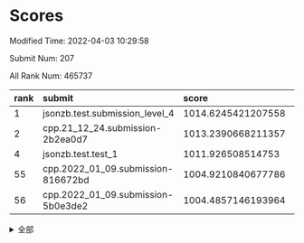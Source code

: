 # Scores

Modified Time: 2022-04-03 10:29:58

Submit Num: 207

All Rank Num: 465737

| rank |               submit               |       score        |       sigma        | pk_num |
| :--- | :--------------------------------- | :----------------- | :----------------- | :----- |
| 1    | jsonzb.test.submission_level_4     | 1014.6245421207558 | 0.8480102714213678 | 9002   |
| 2    | cpp.21_12_24.submission-2b2ea0d7   | 1013.2390668211357 | 0.8031175748116077 | 9000   |
| 4    | jsonzb.test.test_1                 | 1011.926508514753  | 0.7891343430347335 | 8995   |
| 55   | cpp.2022_01_09.submission-816672bd | 1004.9210840677786 | 0.7199628613613642 | 9002   |
| 56   | cpp.2022_01_09.submission-5b0e3de2 | 1004.4857146193964 | 0.7231619299718779 | 9003   |


<details>
<summary>全部</summary>

| rank |                 submit                 |       score        |       sigma        | pk_num |
| :--- | :------------------------------------- | :----------------- | :----------------- | :----- |
| 1    | jsonzb.test.submission_level_4         | 1014.6245421207558 | 0.8480102714213678 | 9002   |
| 2    | cpp.21_12_24.submission-2b2ea0d7       | 1013.2390668211357 | 0.8031175748116077 | 9000   |
| 3    | gobigger.level_3.submission_level_3_25 | 1012.7767637473166 | 0.7801603415383941 | 9002   |
| 4    | jsonzb.test.test_1                     | 1011.926508514753  | 0.7891343430347335 | 8995   |
| 5    | gobigger.level_3.submission_level_3_21 | 1011.8603251327773 | 0.7755935222145264 | 9000   |
| 6    | gobigger.level_3.submission_level_3_0  | 1011.4895488090281 | 0.7749896689600974 | 9001   |
| 7    | gobigger.level_3.submission_level_3_26 | 1011.4773747314606 | 0.7759352676168979 | 9002   |
| 8    | gobigger.level_3.submission_level_3_46 | 1011.1136530945117 | 0.7646553037497178 | 8995   |
| 9    | gobigger.level_3.submission_level_3_8  | 1010.9728224792867 | 0.7839834302937633 | 8998   |
| 10   | gobigger.level_3.submission_level_3_18 | 1010.8832688914754 | 0.7654121701081211 | 9000   |
| 11   | gobigger.level_3.submission_level_3_15 | 1010.8391638582729 | 0.7657548314259458 | 9001   |
| 12   | gobigger.level_3.submission_level_3_22 | 1010.8159471300997 | 0.7812490654781461 | 9000   |
| 13   | gobigger.level_3.submission_level_3_32 | 1010.8156607188588 | 0.7693807635383743 | 9003   |
| 14   | gobigger.level_3.submission_level_3_37 | 1010.7706513935807 | 0.78507870975134   | 9000   |
| 15   | gobigger.level_3.submission_level_3_11 | 1010.7624933570876 | 0.7511576275978792 | 9001   |
| 16   | gobigger.level_3.submission_level_3_23 | 1010.7537904440011 | 0.7915111108666026 | 8998   |
| 17   | gobigger.level_3.submission_level_3_34 | 1010.6138377385039 | 0.7581538601228983 | 8999   |
| 18   | gobigger.level_3.submission_level_3_5  | 1010.4292665963065 | 0.7556542328954424 | 9001   |
| 19   | gobigger.level_3.submission_level_3_27 | 1010.3860842808815 | 0.7580114540731945 | 9006   |
| 20   | gobigger.level_3.submission_level_3_16 | 1010.3384378560415 | 0.7798793985325453 | 8995   |
| 21   | gobigger.level_3.submission_level_3_4  | 1010.2813789907271 | 0.7422638616613189 | 8999   |
| 22   | gobigger.level_3.submission_level_3_28 | 1010.2358383448249 | 0.7496573211977836 | 8999   |
| 23   | gobigger.level_3.submission_level_3_39 | 1010.157275270364  | 0.74681462370195   | 8995   |
| 24   | gobigger.level_3.submission_level_3_12 | 1009.9624063065065 | 0.7522325548626474 | 9003   |
| 25   | gobigger.level_3.submission_level_3_49 | 1009.9555703624877 | 0.7653652020272944 | 9001   |
| 26   | gobigger.level_3.submission_level_3_24 | 1009.9184483465204 | 0.7341453699624018 | 8997   |
| 27   | gobigger.level_3.submission_level_3_1  | 1009.9124958113363 | 0.7782705181960269 | 9001   |
| 28   | gobigger.level_3.submission_level_3_29 | 1009.8980128774267 | 0.7423834506171146 | 8997   |
| 29   | gobigger.level_3.submission_level_3_35 | 1009.8922405360448 | 0.7392563842137342 | 9004   |
| 30   | gobigger.level_3.submission_level_3_40 | 1009.8850511968857 | 0.7622783763362324 | 9002   |
| 31   | gobigger.level_3.submission_level_3_17 | 1009.8304824994605 | 0.7568264500383413 | 9000   |
| 32   | gobigger.level_3.submission_level_3_36 | 1009.8042247816388 | 0.7517910932398643 | 9001   |
| 33   | gobigger.level_3.submission_level_3_2  | 1009.7746049901727 | 0.7535689723939731 | 8996   |
| 34   | gobigger.level_3.submission_level_3_6  | 1009.6706763615384 | 0.7440751698592408 | 9003   |
| 35   | gobigger.level_3.submission_level_3_38 | 1009.6678723641558 | 0.7617853547438256 | 9004   |
| 36   | gobigger.level_3.submission_level_3_43 | 1009.6572343669574 | 0.7391241893705509 | 9001   |
| 37   | gobigger.level_3.submission_level_3_20 | 1009.6266678465947 | 0.7546719676236416 | 9000   |
| 38   | gobigger.level_3.submission_level_3_42 | 1009.6173056289974 | 0.7405778602055266 | 9005   |
| 39   | gobigger.level_3.submission_level_3_13 | 1009.6019276999943 | 0.7426113131875738 | 9000   |
| 40   | gobigger.level_3.submission_level_3_48 | 1009.4922249391686 | 0.7477616140703959 | 8995   |
| 41   | gobigger.level_3.submission_level_3_31 | 1009.4894584615438 | 0.750800114463833  | 8996   |
| 42   | gobigger.level_3.submission_level_3_33 | 1009.463997476466  | 0.7468838903997841 | 8999   |
| 43   | gobigger.level_3.submission_level_3_3  | 1009.2673652767683 | 0.7245225346548185 | 8997   |
| 44   | gobigger.level_3.submission_level_3_19 | 1009.258117668073  | 0.758898119533485  | 9000   |
| 45   | gobigger.level_3.submission_level_3_7  | 1009.1692030186449 | 0.7517412958709623 | 9002   |
| 46   | gobigger.level_3.submission_level_3_45 | 1009.1556821531626 | 0.7413969895812312 | 9001   |
| 47   | gobigger.level_3.submission_level_3_41 | 1009.1442369328794 | 0.7454386762882935 | 8997   |
| 48   | gobigger.level_3.submission_level_3_44 | 1009.1198712062868 | 0.734108554554278  | 9004   |
| 49   | gobigger.level_3.submission_level_3_47 | 1009.107715381558  | 0.7886648160664025 | 9001   |
| 50   | gobigger.level_3.submission_level_3_30 | 1008.9823299468362 | 0.739111616604755  | 8999   |
| 51   | gobigger.level_3.submission_level_3_10 | 1008.6572170264026 | 0.7262292987596676 | 8999   |
| 52   | gobigger.level_3.submission_level_3_14 | 1008.5961568569854 | 0.7398714879127878 | 9005   |
| 53   | gobigger.level_3.submission_level_3_9  | 1008.4235750898753 | 0.7525811328134481 | 8998   |
| 54   | gobigger.level_1.submission_level_1_33 | 1004.9468206459483 | 0.7220578116983312 | 8998   |
| 55   | cpp.2022_01_09.submission-816672bd     | 1004.9210840677786 | 0.7199628613613642 | 9002   |
| 56   | cpp.2022_01_09.submission-5b0e3de2     | 1004.4857146193964 | 0.7231619299718779 | 9003   |
| 57   | gobigger.level_1.submission_level_1_0  | 1004.4418734394642 | 0.72073447647077   | 8997   |
| 58   | gobigger.level_1.submission_level_1_42 | 1004.4415759514553 | 0.7299447364824418 | 8999   |
| 59   | gobigger.level_1.submission_level_1_11 | 1004.4378379404994 | 0.7152221482062945 | 9000   |
| 60   | gobigger.level_1.submission_level_1_10 | 1004.342445481387  | 0.7183513719604303 | 9001   |
| 61   | gobigger.level_1.submission_level_1_45 | 1004.3184646067765 | 0.723592931389697  | 9003   |
| 62   | gobigger.level_1.submission_level_1_34 | 1004.2880854435831 | 0.7114609328339849 | 9002   |
| 63   | gobigger.level_1.submission_level_1_27 | 1004.2728248846101 | 0.7290922180219243 | 9003   |
| 64   | gobigger.level_1.submission_level_1_6  | 1004.1465735210874 | 0.7108953132744318 | 8996   |
| 65   | gobigger.level_1.submission_level_1_24 | 1004.1237054182035 | 0.7183519725798989 | 9004   |
| 66   | gobigger.level_1.submission_level_1_19 | 1004.0854870307694 | 0.7237701208811457 | 9002   |
| 67   | gobigger.level_1.submission_level_1_16 | 1004.0486139680108 | 0.7184844156149098 | 9003   |
| 68   | gobigger.level_1.submission_level_1_31 | 1004.0065121197243 | 0.7159500166855405 | 9000   |
| 69   | gobigger.level_1.submission_level_1_44 | 1003.9400040876427 | 0.7175792220862327 | 8999   |
| 70   | gobigger.level_1.submission_level_1_26 | 1003.8875541912844 | 0.7212628790105684 | 8999   |
| 71   | gobigger.level_1.submission_level_1_21 | 1003.8308552460384 | 0.7212429133836713 | 8998   |
| 72   | gobigger.level_1.submission_level_1_38 | 1003.7053193048515 | 0.7172328715596993 | 8999   |
| 73   | gobigger.level_1.submission_level_1_15 | 1003.6976908046546 | 0.7026311412355565 | 9002   |
| 74   | gobigger.level_1.submission_level_1_30 | 1003.6888451237979 | 0.7208189036843139 | 9005   |
| 75   | gobigger.level_1.submission_level_1_47 | 1003.6070169226202 | 0.7138359170925382 | 9006   |
| 76   | gobigger.level_1.submission_level_1_12 | 1003.5829430826996 | 0.7143428714586628 | 8997   |
| 77   | gobigger.level_1.submission_level_1_13 | 1003.5738860425681 | 0.7167144727719601 | 9000   |
| 78   | gobigger.level_1.submission_level_1_28 | 1003.5620772763465 | 0.7211920013775178 | 9002   |
| 79   | gobigger.level_1.submission_level_1_9  | 1003.522383548232  | 0.7261264012033689 | 9000   |
| 80   | gobigger.level_1.submission_level_1_32 | 1003.4628582056296 | 0.7141290088550086 | 8999   |
| 81   | gobigger.level_1.submission_level_1_14 | 1003.4023666983461 | 0.7157432741585781 | 8997   |
| 82   | gobigger.level_1.submission_level_1_40 | 1003.3816322238285 | 0.7201524017504815 | 8998   |
| 83   | gobigger.level_1.submission_level_1_17 | 1003.2405013758198 | 0.7066410563702392 | 8998   |
| 84   | gobigger.level_1.submission_level_1_43 | 1003.2112306811435 | 0.7200683124451819 | 8999   |
| 85   | gobigger.level_1.submission_level_1_36 | 1003.2079634580131 | 0.7279562608255531 | 8999   |
| 86   | gobigger.level_1.submission_level_1_37 | 1003.1397972766417 | 0.7158739863467328 | 8999   |
| 87   | gobigger.level_1.submission_level_1_22 | 1003.1133270295026 | 0.7127018105389307 | 8997   |
| 88   | gobigger.level_1.submission_level_1_39 | 1003.0877069771751 | 0.734544934847667  | 9002   |
| 89   | gobigger.level_1.submission_level_1_46 | 1003.0356871812539 | 0.7149969717369944 | 8998   |
| 90   | gobigger.level_1.submission_level_1_1  | 1002.9674498066788 | 0.7220341154686898 | 9002   |
| 91   | gobigger.level_1.submission_level_1_41 | 1002.9200230599005 | 0.7151170761986521 | 8998   |
| 92   | gobigger.level_1.submission_level_1_29 | 1002.9200014326939 | 0.7221269511477704 | 9000   |
| 93   | gobigger.level_1.submission_level_1_48 | 1002.889668588296  | 0.7089874285830967 | 9004   |
| 94   | gobigger.level_1.submission_level_1_23 | 1002.817979957734  | 0.7152559853433553 | 8998   |
| 95   | gobigger.level_1.submission_level_1_20 | 1002.7498721163643 | 0.7142470479143266 | 8995   |
| 96   | gobigger.level_1.submission_level_1_49 | 1002.74236418955   | 0.7256416073780182 | 8997   |
| 97   | gobigger.level_1.submission_level_1_7  | 1002.718136640109  | 0.7171159203733579 | 8996   |
| 98   | gobigger.level_1.submission_level_1_35 | 1002.6061291666479 | 0.7222183711728202 | 8999   |
| 99   | gobigger.level_1.submission_level_1_18 | 1002.5314292580088 | 0.7206600948993389 | 9002   |
| 100  | gobigger.level_1.submission_level_1_5  | 1002.5216452657809 | 0.7046535666939281 | 8998   |
| 101  | gobigger.level_1.submission_level_1_8  | 1002.3472576262832 | 0.7228797836953432 | 8997   |
| 102  | gobigger.level_1.submission_level_1_25 | 1002.2964245169265 | 0.7063862581788344 | 8998   |
| 103  | gobigger.level_1.submission_level_1_4  | 1002.1416613950998 | 0.7071094764770719 | 9000   |
| 104  | gobigger.level_1.submission_level_1_2  | 1001.9679415276952 | 0.715480147218082  | 9001   |
| 105  | gobigger.level_1.submission_level_1_3  | 1001.5236558593265 | 0.71863418002702   | 8996   |
| 106  | gobigger.random.submission_random_7    | 997.5796358418695  | 0.69787600869891   | 8997   |
| 107  | gobigger.random.submission_random_5    | 997.3434272321383  | 0.6971856506225086 | 8997   |
| 108  | gobigger.random.submission_random_11   | 997.1997751289007  | 0.7272252203177952 | 9003   |
| 109  | gobigger.random.submission_random_23   | 996.9878483146822  | 0.7098489552778877 | 8996   |
| 110  | gobigger.random.submission_random_48   | 996.875051297715   | 0.7154729423576661 | 8997   |
| 111  | gobigger.random.submission_random_24   | 996.8200496734253  | 0.7189323981718369 | 9000   |
| 112  | gobigger.random.submission_random_36   | 996.8081390908806  | 0.7007721805778614 | 9004   |
| 113  | gobigger.random.submission_random_31   | 996.8042423778791  | 0.7060626948200218 | 9001   |
| 114  | gobigger.random.submission_random_46   | 996.7350828786954  | 0.6988511550555166 | 8996   |
| 115  | gobigger.random.submission_random_6    | 996.7075257647002  | 0.6995354505165499 | 8995   |
| 116  | gobigger.random.submission_random_26   | 996.675079669846   | 0.702231460635468  | 8999   |
| 117  | gobigger.random.submission_random_3    | 996.6645656974416  | 0.7074583077811394 | 9001   |
| 118  | gobigger.random.submission_random_14   | 996.6017353623408  | 0.709904365980352  | 8995   |
| 119  | gobigger.random.submission_random_9    | 996.4254535403544  | 0.7060270920134267 | 8999   |
| 120  | gobigger.random.submission_random_38   | 996.3447498783219  | 0.7012066838830106 | 8997   |
| 121  | gobigger.random.submission_random_12   | 996.3413545987495  | 0.7186033230276124 | 8996   |
| 122  | gobigger.random.submission_random_37   | 996.3298418385667  | 0.7127496294558335 | 9001   |
| 123  | gobigger.random.submission_random_28   | 996.3110582498879  | 0.7194749877062652 | 9005   |
| 124  | gobigger.random.submission_random_0    | 996.1945877174775  | 0.7025659702825169 | 9001   |
| 125  | gobigger.random.submission_random_19   | 996.1276723333749  | 0.7206312391783274 | 8999   |
| 126  | gobigger.random.submission_random_2    | 996.068197452203   | 0.7114332581694564 | 9001   |
| 127  | gobigger.random.submission_random_44   | 996.0608850654108  | 0.716606721629146  | 9000   |
| 128  | gobigger.random.submission_random_41   | 996.055603585521   | 0.7054782647396385 | 9003   |
| 129  | gobigger.random.submission_random_15   | 995.997138159701   | 0.7063115213034912 | 8993   |
| 130  | gobigger.random.submission_random_30   | 995.9261688969765  | 0.7170163880713504 | 8995   |
| 131  | gobigger.random.submission_random_22   | 995.917660878695   | 0.7162039922035545 | 8999   |
| 132  | gobigger.random.submission_random_4    | 995.9030708360617  | 0.7055203231925712 | 8995   |
| 133  | gobigger.random.submission_random_13   | 995.8837181000331  | 0.7067421149554097 | 9002   |
| 134  | gobigger.random.submission_random_39   | 995.8663712542532  | 0.7048618707743198 | 9004   |
| 135  | gobigger.random.submission_random_45   | 995.8648955099086  | 0.7154525628505408 | 8995   |
| 136  | gobigger.random.submission_random_33   | 995.8124979805452  | 0.7066184266671377 | 9003   |
| 137  | gobigger.random.submission_random_43   | 995.7630322756685  | 0.7115923151354597 | 9003   |
| 138  | gobigger.random.submission_random_29   | 995.7564754353198  | 0.7088261852403527 | 8995   |
| 139  | gobigger.random.submission_random_25   | 995.6319212875862  | 0.7150412961946356 | 9006   |
| 140  | gobigger.random.submission_random_1    | 995.6022800657835  | 0.7056109769555015 | 9000   |
| 141  | gobigger.random.submission_random_32   | 995.5670756592602  | 0.713745965034671  | 9003   |
| 142  | gobigger.random.submission_random_18   | 995.5287201136139  | 0.7218990601301137 | 9002   |
| 143  | gobigger.random.submission_random_10   | 995.5067624375419  | 0.7176495074478878 | 9002   |
| 144  | gobigger.random.submission_random_49   | 995.4834229116656  | 0.7082000684151593 | 9004   |
| 145  | gobigger.random.submission_random_21   | 995.4736461276598  | 0.7108517499382756 | 8995   |
| 146  | gobigger.random.submission_random_16   | 995.3137748506649  | 0.6950939786424772 | 9001   |
| 147  | gobigger.random.submission_random_27   | 995.284703912194   | 0.7235553124343672 | 9002   |
| 148  | gobigger.random.submission_random_20   | 995.2602163318946  | 0.7154169386634912 | 9001   |
| 149  | gobigger.random.submission_random_40   | 995.1606625495252  | 0.7110884820183282 | 9000   |
| 150  | gobigger.random.submission_random_8    | 995.1355440563344  | 0.708118452336489  | 9000   |
| 151  | gobigger.random.submission_random_17   | 995.0636889590565  | 0.6937563346539952 | 9001   |
| 152  | gobigger.random.submission_random_42   | 994.8065531695319  | 0.725241497087885  | 9000   |
| 153  | gobigger.random.submission_random_47   | 994.7807805209642  | 0.7120894751822124 | 9002   |
| 154  | gobigger.random.submission_random_34   | 994.5600527804983  | 0.7264253115686593 | 8998   |
| 155  | gobigger.random.submission_random_35   | 994.5542313714493  | 0.7179853037737072 | 9000   |
| 156  | gobigger.level_2.submission_level_2_49 | 993.9956948989346  | 0.7274143019398169 | 9001   |
| 157  | gobigger.level_2.submission_level_2_16 | 993.6693181893677  | 0.7428378820615225 | 8994   |
| 158  | gobigger.level_2.submission_level_2_35 | 993.6684318789366  | 0.7548234081077843 | 8999   |
| 159  | gobigger.level_2.submission_level_2_5  | 993.5644004807161  | 0.7230971890998908 | 9002   |
| 160  | gobigger.level_2.submission_level_2_26 | 993.4422285217427  | 0.7582061645123811 | 8999   |
| 161  | gobigger.level_2.submission_level_2_23 | 993.3329078082859  | 0.7367194507836103 | 9003   |
| 162  | gobigger.level_2.submission_level_2_40 | 993.2715847841159  | 0.7423786146297449 | 8989   |
| 163  | gobigger.level_2.submission_level_2_9  | 992.9953146960916  | 0.7462089220422511 | 8999   |
| 164  | gobigger.level_2.submission_level_2_20 | 992.796441275362   | 0.7591963128498893 | 9000   |
| 165  | gobigger.level_2.submission_level_2_46 | 992.7161749978001  | 0.7402258799421151 | 8999   |
| 166  | gobigger.level_2.submission_level_2_45 | 992.6317033163123  | 0.7284187370867861 | 8997   |
| 167  | gobigger.level_2.submission_level_2_4  | 992.617816456487   | 0.7587618879561057 | 8999   |
| 168  | gobigger.level_2.submission_level_2_48 | 992.586207904803   | 0.7482553268620193 | 9003   |
| 169  | gobigger.level_2.submission_level_2_10 | 992.5472349201294  | 0.7518775519625492 | 9001   |
| 170  | gobigger.level_2.submission_level_2_43 | 992.5131946448446  | 0.7306011675677762 | 9009   |
| 171  | gobigger.level_2.submission_level_2_29 | 992.4357082791252  | 0.7560012975530789 | 9000   |
| 172  | gobigger.level_2.submission_level_2_0  | 992.4055464772172  | 0.7617272466499942 | 9001   |
| 173  | gobigger.level_2.submission_level_2_14 | 992.1413577603927  | 0.7478451094671265 | 8998   |
| 174  | gobigger.level_2.submission_level_2_38 | 992.1180644049462  | 0.7616774310765401 | 9001   |
| 175  | gobigger.level_2.submission_level_2_28 | 992.1083793988953  | 0.7483933213221947 | 8996   |
| 176  | gobigger.level_2.submission_level_2_27 | 992.0714124141823  | 0.7436651620538569 | 9002   |
| 177  | gobigger.level_2.submission_level_2_42 | 992.0400704615507  | 0.7341257646629002 | 8997   |
| 178  | gobigger.level_2.submission_level_2_47 | 992.0164092126691  | 0.7342073002663045 | 8996   |
| 179  | gobigger.level_2.submission_level_2_13 | 992.0049373162594  | 0.7500303439526651 | 9001   |
| 180  | gobigger.level_2.submission_level_2_25 | 991.978551435746   | 0.7374048289459646 | 9004   |
| 181  | gobigger.level_2.submission_level_2_44 | 991.9481858080331  | 0.7579339044144104 | 9003   |
| 182  | gobigger.level_2.submission_level_2_6  | 991.946169451908   | 0.7378679936531696 | 9002   |
| 183  | gobigger.level_2.submission_level_2_15 | 991.9268384085544  | 0.7311666806211613 | 9000   |
| 184  | gobigger.level_2.submission_level_2_31 | 991.9145604956431  | 0.7408296266689308 | 8997   |
| 185  | gobigger.level_2.submission_level_2_24 | 991.8497699138292  | 0.7670764045206953 | 9002   |
| 186  | gobigger.level_2.submission_level_2_21 | 991.8359677906893  | 0.733831595158417  | 8998   |
| 187  | gobigger.level_2.submission_level_2_22 | 991.8199175882199  | 0.7529947940422816 | 8999   |
| 188  | gobigger.level_2.submission_level_2_32 | 991.8190895172285  | 0.7553101104882178 | 9000   |
| 189  | gobigger.level_2.submission_level_2_1  | 991.6815335618319  | 0.7408269384346292 | 8996   |
| 190  | gobigger.level_2.submission_level_2_36 | 991.660610330527   | 0.760396310005911  | 8998   |
| 191  | gobigger.level_2.submission_level_2_11 | 991.6408784530357  | 0.7531228074263544 | 9000   |
| 192  | gobigger.level_2.submission_level_2_17 | 991.5069100486152  | 0.773952517994165  | 9000   |
| 193  | gobigger.level_2.submission_level_2_41 | 991.4801136701255  | 0.7456255293012943 | 9000   |
| 194  | gobigger.level_2.submission_level_2_33 | 991.3924612421472  | 0.7560438618330224 | 9000   |
| 195  | gobigger.level_2.submission_level_2_30 | 991.24807966451    | 0.748860818937466  | 8999   |
| 196  | gobigger.level_2.submission_level_2_7  | 991.2195257730567  | 0.7497804374012993 | 9002   |
| 197  | gobigger.level_2.submission_level_2_37 | 991.1848816884882  | 0.7507657824697008 | 9002   |
| 198  | gobigger.level_2.submission_level_2_8  | 991.0200239395772  | 0.7370612351264961 | 8995   |
| 199  | gobigger.level_2.submission_level_2_18 | 990.9524489573354  | 0.7557669561814785 | 8999   |
| 200  | gobigger.level_2.submission_level_2_39 | 990.941741566377   | 0.7305994472156755 | 8998   |
| 201  | gobigger.level_2.submission_level_2_3  | 990.9082681013483  | 0.7557399409711875 | 8999   |
| 202  | gobigger.level_2.submission_level_2_19 | 990.8476002086479  | 0.7548304145633117 | 9002   |
| 203  | gobigger.level_2.submission_level_2_12 | 990.5558918469023  | 0.7780919337057404 | 9002   |
| 204  | gobigger.level_2.submission_level_2_2  | 990.4137116381305  | 0.7389113149155665 | 9000   |
| 205  | gobigger.level_2.submission_level_2_34 | 990.2094956554736  | 0.7564093693270179 | 8999   |
| 206  | gobigger.none.submission_none_0        | 977.3385118964526  | 1.3226072796956105 | 8995   |
| 207  | gobigger.none.submission_none_1        | 976.0918667180393  | 1.6722387872716447 | 9003   |

</details>
